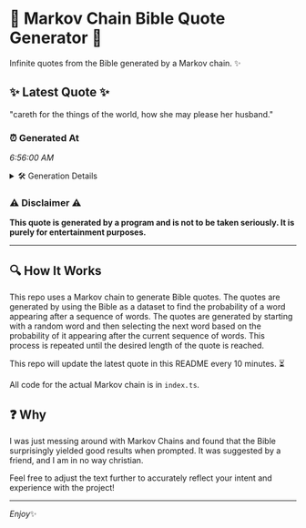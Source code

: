 # 📖 Markov Chain Bible Quote Generator 📖

Infinite quotes from the Bible generated by a Markov chain. ✨

## ✨ Latest Quote ✨
"careth for the things of the world, how she may please her husband."

### ⏰ Generated At
*6:56:00 AM*

<details>
    <summary>🛠️ Generation Details</summary>
    <p>
        <strong>🌱 Seed:</strong> careth<br>
        <strong>🔄 Iterations:</strong> 12<br>
        <strong>📜 Context History:</strong><br>[ careth ]: for<br>[ careth, for ]: the<br>[ careth, for, the ]: things<br>[ careth, for, the, things ]: of<br>[ careth, for, the, things, of ]: the<br>[ careth, for, the, things, of, the ]: world,<br>[ for, the, things, of, the, world, ]: how<br>[ the, things, of, the, world,, how ]: she<br>[ things, of, the, world,, how, she ]: may<br>[ of, the, world,, how, she, may ]: please<br>[ the, world,, how, she, may, please ]: her<br>[ world,, how, she, may, please, her ]: husband.<br>
    </p>
</details>

### ⚠️ Disclaimer ⚠️
**This quote is generated by a program and is not to be taken seriously. It is purely for entertainment purposes.**

---

## 🔍 How It Works

This repo uses a Markov chain to generate Bible quotes. The quotes are generated by using the Bible as a dataset to find the probability of a word appearing after a sequence of words. The quotes are generated by starting with a random word and then selecting the next word based on the probability of it appearing after the current sequence of words. This process is repeated until the desired length of the quote is reached.

This repo will update the latest quote in this README every 10 minutes. ⏳

All code for the actual Markov chain is in `index.ts`.

## ❓ Why

I was just messing around with Markov Chains and found that the Bible surprisingly yielded good results when prompted. 
It was suggested by a friend, and I am in no way christian.

Feel free to adjust the text further to accurately reflect your intent and experience with the project!

---

*Enjoy*✨

